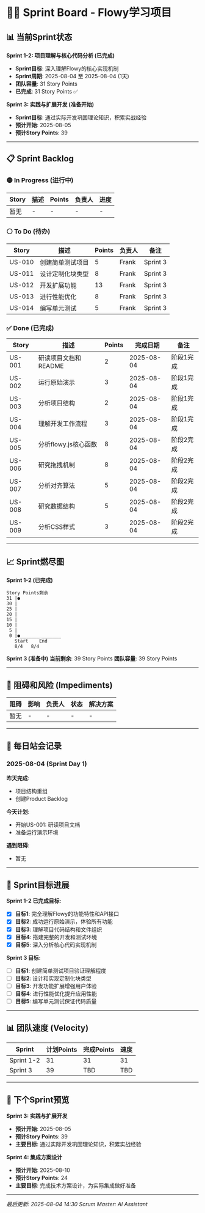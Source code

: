 # 🏃‍♂️ Sprint Board - Flowy学习项目

## 📊 当前Sprint状态

**Sprint 1-2: 项目理解与核心代码分析 (已完成)**
- **Sprint目标**: 深入理解Flowy的核心实现机制
- **Sprint周期**: 2025-08-04 至 2025-08-04 (1天)
- **团队容量**: 31 Story Points
- **已完成**: 31 Story Points ✅

**Sprint 3: 实践与扩展开发 (准备开始)**
- **Sprint目标**: 通过实际开发巩固理论知识，积累实战经验
- **预计开始**: 2025-08-05
- **预计Story Points**: 39

---

## 📋 Sprint Backlog

### 🟡 In Progress (进行中)
| Story | 描述 | Points | 负责人 | 进度 |
|-------|------|--------|--------|------|
| 暂无 | - | - | - | - |

### ⚪ To Do (待办)
| Story | 描述 | Points | 负责人 | 备注 |
|-------|------|--------|--------|------|
| US-010 | 创建简单测试项目 | 5 | Frank | Sprint 3 |
| US-011 | 设计定制化块类型 | 8 | Frank | Sprint 3 |
| US-012 | 开发扩展功能 | 13 | Frank | Sprint 3 |
| US-013 | 进行性能优化 | 8 | Frank | Sprint 3 |
| US-014 | 编写单元测试 | 5 | Frank | Sprint 3 |

### ✅ Done (已完成)
| Story | 描述 | Points | 完成日期 | 备注 |
|-------|------|--------|----------|------|
| US-001 | 研读项目文档和README | 2 | 2025-08-04 | 阶段1完成 |
| US-002 | 运行原始演示 | 3 | 2025-08-04 | 阶段1完成 |
| US-003 | 分析项目结构 | 2 | 2025-08-04 | 阶段1完成 |
| US-004 | 理解开发工作流程 | 3 | 2025-08-04 | 阶段1完成 |
| US-005 | 分析flowy.js核心函数 | 8 | 2025-08-04 | 阶段2完成 |
| US-006 | 研究拖拽机制 | 8 | 2025-08-04 | 阶段2完成 |
| US-007 | 分析对齐算法 | 5 | 2025-08-04 | 阶段2完成 |
| US-008 | 研究数据结构 | 5 | 2025-08-04 | 阶段2完成 |
| US-009 | 分析CSS样式 | 3 | 2025-08-04 | 阶段2完成 |

---

## 📈 Sprint燃尽图

**Sprint 1-2 (已完成)**
```
Story Points剩余
31 |●
30 |
25 |
20 |
15 |
10 |
 5 |
 0 |●_______________
   Start    End
   8/4   8/4
```

**Sprint 3 (准备中)**
**当前剩余**: 39 Story Points
**团队容量**: 39 Story Points

---

## 🚧 阻碍和风险 (Impediments)

| 阻碍 | 影响 | 负责人 | 状态 | 解决方案 |
|------|------|--------|------|----------|
| 暂无 | - | - | - | - |

---

## 📝 每日站会记录

### 2025-08-04 (Sprint Day 1)
**昨天完成**:
- 项目结构重组
- 创建Product Backlog

**今天计划**:
- 开始US-001: 研读项目文档
- 准备运行演示环境

**遇到阻碍**:
- 暂无

---

## 🎯 Sprint目标进展

**Sprint 1-2 已完成目标:**
- [x] **目标1**: 完全理解Flowy的功能特性和API接口
- [x] **目标2**: 成功运行原始演示，体验所有功能
- [x] **目标3**: 理解项目代码结构和文件组织
- [x] **目标4**: 搭建完整的开发和测试环境
- [x] **目标5**: 深入分析核心代码实现机制

**Sprint 3 目标:**
- [ ] **目标1**: 创建简单测试项目验证理解程度
- [ ] **目标2**: 设计和实现定制化块类型
- [ ] **目标3**: 开发功能扩展增强用户体验
- [ ] **目标4**: 进行性能优化提升应用性能
- [ ] **目标5**: 编写单元测试保证代码质量

---

## 📊 团队速度 (Velocity)

| Sprint | 计划Points | 完成Points | 速度 |
|--------|------------|------------|------|
| Sprint 1-2 | 31 | 31 | 31 |
| Sprint 3 | 39 | TBD | TBD |

---

## 🔄 下个Sprint预览

**Sprint 3: 实践与扩展开发**
- **预计开始**: 2025-08-05
- **预计Story Points**: 39
- **主要目标**: 通过实际开发巩固理论知识，积累实战经验

**Sprint 4: 集成方案设计**
- **预计开始**: 2025-08-10
- **预计Story Points**: 24
- **主要目标**: 完成技术方案设计，为实际集成做好准备

---

*最后更新: 2025-08-04 14:30*
*Scrum Master: AI Assistant*
